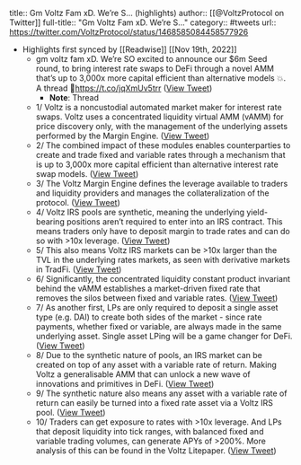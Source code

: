 title:: Gm Voltz Fam xD. We’re S... (highlights)
author:: [[@VoltzProtocol on Twitter]]
full-title:: "Gm Voltz Fam xD. We’re S..."
category:: #tweets
url:: https://twitter.com/VoltzProtocol/status/1468585084458577926

- Highlights first synced by [[Readwise]] [[Nov 19th, 2022]]
	- gm voltz fam xD. We’re SO excited to announce our $6m Seed round, to bring interest rate swaps to DeFi through a novel AMM that’s up to 3,000x more capital efficient than alternative models 💥. A thread 🧵https://t.co/jqXmUv5trr ([View Tweet](https://twitter.com/VoltzProtocol/status/1468585084458577926))
		- **Note**: Thread
	- 1/ Voltz is a noncustodial automated market maker for interest rate swaps. Voltz uses a concentrated liquidity virtual AMM (vAMM) for price discovery only, with the management of the underlying assets performed by the Margin Engine. ([View Tweet](https://twitter.com/VoltzProtocol/status/1468585085926580232))
	- 2/ The combined impact of these modules enables counterparties to create and trade fixed and variable rates through a mechanism that is up to 3,000x more capital efficient than alternative interest rate swap models. ([View Tweet](https://twitter.com/VoltzProtocol/status/1468585087365230592))
	- 3/ The Voltz Margin Engine defines the leverage available to traders and liquidity providers and manages the collateralization of the protocol. ([View Tweet](https://twitter.com/VoltzProtocol/status/1468585088820682756))
	- 4/ Voltz IRS pools are synthetic, meaning the underlying yield-bearing positions aren’t required to enter into an IRS contract. This means traders only have to deposit margin to trade rates and can do so with >10x leverage. ([View Tweet](https://twitter.com/VoltzProtocol/status/1468585090309574665))
	- 5/ This also means Voltz IRS markets can be >10x larger than the TVL in the underlying rates markets, as seen with derivative markets in TradFi. ([View Tweet](https://twitter.com/VoltzProtocol/status/1468585091731501065))
	- 6/ Significantly, the concentrated liquidity constant product invariant behind the vAMM establishes a market-driven fixed rate that removes the silos between fixed and variable rates. ([View Tweet](https://twitter.com/VoltzProtocol/status/1468585093082062854))
	- 7/ As another first, LPs are only required to deposit a single asset type (e.g. DAI) to create both sides of the market - since rate payments, whether fixed or variable, are always made in the same underlying asset. Single asset LPing will be a game changer for DeFi. ([View Tweet](https://twitter.com/VoltzProtocol/status/1468585094562656258))
	- 8/ Due to the synthetic nature of pools, an IRS market can be created on top of any asset with a variable rate of return. Making Voltz a generalisable AMM that can unlock a new wave of innovations and primitives in DeFi. ([View Tweet](https://twitter.com/VoltzProtocol/status/1468585095967690752))
	- 9/ The synthetic nature also means any asset with a variable rate of return can easily be turned into a fixed rate asset via a Voltz IRS pool. ([View Tweet](https://twitter.com/VoltzProtocol/status/1468585097339318278))
	- 10/ Traders can get exposure to rates with >10x leverage. And LPs that deposit liquidity into tick ranges, with balanced fixed and variable trading volumes, can generate APYs of >200%. More analysis of this can be found in the Voltz Litepaper. ([View Tweet](https://twitter.com/VoltzProtocol/status/1468585098736025604))